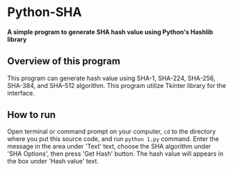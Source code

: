 # Python-SHA
#### A simple program to generate SHA hash value using Python's Hashlib library

## Overview of this program
This program can generate hash value using SHA-1, SHA-224, SHA-256, SHA-384, and SHA-512 algorithm. This program utilize Tkinter library for the interface.

## How to run
Open terminal or command prompt on your computer, `cd` to the directory where you put this source code, and run `python 1.py` command. 
Enter the message in the area under 'Text' text, choose the SHA algorithm under 'SHA Options', then press 'Get Hash' button.
The hash value will appears in the box under 'Hash value' text.
